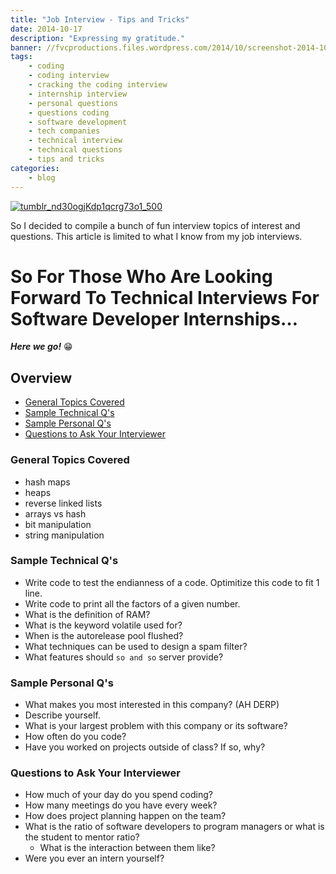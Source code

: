 ```yaml
---
title: "Job Interview - Tips and Tricks"
date: 2014-10-17
description: "Expressing my gratitude."
banner: //fvcproductions.files.wordpress.com/2014/10/screenshot-2014-10-17-21-22-13.png
tags:
    - coding
    - coding interview
    - cracking the coding interview
    - internship interview
    - personal questions
    - questions coding
    - software development
    - tech companies
    - technical interview
    - technical questions
    - tips and tricks
categories:
    - blog
---
```


[![tumblr_nd30ogjKdp1qcrg73o1_500](//fvcproductions.files.wordpress.com/2014/10/tumblr_nd30ogjkdp1qcrg73o1_500.jpg)](//fvcproductions.files.wordpress.com/2014/10/tumblr_nd30ogjkdp1qcrg73o1_500.jpg)

So I decided to compile a bunch of fun interview topics of interest and questions. This article is limited to what I know from my job interviews.

# So For Those Who Are Looking Forward To Technical Interviews For Software Developer Internships…

**_Here we go!_** :grin:

## **Overview**

* [General Topics Covered](#section-topics)
* [Sample Technical Q's](#section-sampletq)
* [Sample Personal Q's](#section-samplepq)
* [Questions to Ask Your Interviewer](#section-interviewerq)

### **General Topics Covered**

* hash maps
* heaps
* reverse linked lists
* arrays vs hash
* bit manipulation
* string manipulation

### **Sample Technical Q's**

* Write code to test the endianness of a code. Optimitize this code to fit 1 line.
* Write code to print all the factors of a given number.
* What is the definition of RAM?
* What is the keyword volatile used for?
* When is the autorelease pool flushed?
* What techniques can be used to design a spam filter?
* What features should `so and so` server provide?

### **Sample Personal Q's**

* What makes you most interested in this company? (AH DERP)
* Describe yourself.
* What is your largest problem with this company or its software?
* How often do you code?
* Have you worked on projects outside of class? If so, why?

### **Questions to Ask Your Interviewer**

* How much of your day do you spend coding?
* How many meetings do you have every week?
* How does project planning happen on the team?
* What is the ratio of software developers to program managers or what is the student to mentor ratio?
  * What is the interaction between them like?
* Were you ever an intern yourself?
